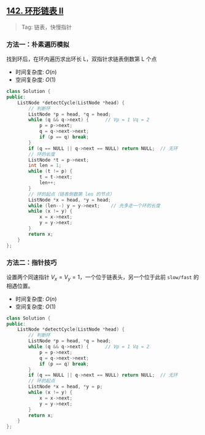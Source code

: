 ## [142. 环形链表 II](https://leetcode-cn.com/problems/linked-list-cycle-ii/)
> Tag: 链表，快慢指针

### 方法一：朴素遍历模拟

找到环后，在环内遍历求出环长 L，双指针求链表倒数第 L 个点

* 时间复杂度: ${O(n)}$
* 空间复杂度: ${O(1)}$
```c++
class Solution {
public:
    ListNode *detectCycle(ListNode *head) {
        // 判断环
        ListNode *p = head, *q = head;
        while (q && q->next) {      // Vp = 1 Vq = 2
            p = p->next;
            q = q->next->next;
            if (p == q) break;
        }
        if (q == NULL || q->next == NULL) return NULL;  // 无环
        // 环的长度
        ListNode *t = p->next;
        int len = 1;
        while (t != p) {
            t = t->next;
            len++;
        }
        // 环的起点（链表倒数第 len 的节点）
        ListNode *x = head, *y = head;
        while (len--) y = y->next;    // 先多走一个环的长度
        while (x != y) {
            x = x->next;
            y = y->next;
        }
        return x;
    }
};
```

### 方法二：指针技巧

设置两个同速指针 $V_x = V_y = 1$，一个位于链表头，另一个位于此前 `slow/fast` 的相遇位置。

* 时间复杂度: ${O(n)}$
* 空间复杂度: ${O(1)}$
```c++
class Solution {
public:
    ListNode *detectCycle(ListNode *head) {
        // 判断环
        ListNode *p = head, *q = head;
        while (q && q->next) {      // Vp = 1 Vq = 2
            p = p->next;
            q = q->next->next;
            if (p == q) break;
        }
        if (q == NULL || q->next == NULL) return NULL;  // 无环
        // 环的起点
        ListNode *x = head, *y = p;
        while (x != y) {
            x = x->next;
            y = y->next;
        }
        return x;
    }
};
```
